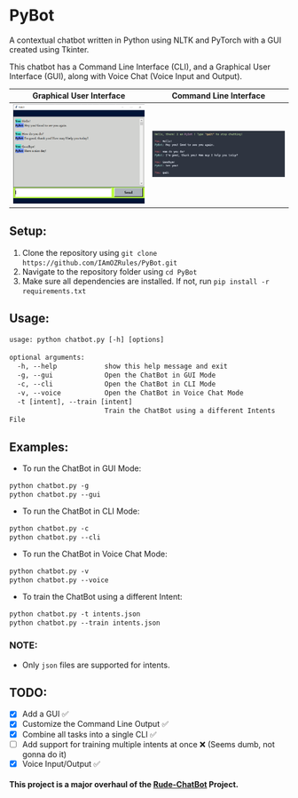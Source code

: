 # PyBot
A contextual chatbot written in Python using NLTK and PyTorch with a GUI created using Tkinter.

This chatbot has a Command Line Interface (CLI), and a Graphical User Interface (GUI), along with Voice Chat (Voice Input and Output).


| **Graphical User Interface**      | **Command Line Interface**      |
|------------|-------------|
|<img width="500" src="https://raw.githubusercontent.com/IAmOZRules/PyBot/master/images/gui.png?raw=true" />|<img width="500"  src="https://raw.githubusercontent.com/IAmOZRules/PyBot/master/images/cli.png?raw=true" />|

## Setup:
1. Clone the repository using ```git clone https://github.com/IAmOZRules/PyBot.git```
2. Navigate to the repository folder using ```cd PyBot```
3. Make sure all dependencies are installed.
 If not, run ```pip install -r requirements.txt```

## Usage:

```
usage: python chatbot.py [-h] [options]

optional arguments:
  -h, --help            show this help message and exit
  -g, --gui             Open the ChatBot in GUI Mode
  -c, --cli             Open the ChatBot in CLI Mode
  -v, --voice           Open the ChatBot in Voice Chat Mode
  -t [intent], --train [intent]
                        Train the ChatBot using a different Intents File
```

## Examples:
- To run the ChatBot in GUI Mode:
```
python chatbot.py -g
python chatbot.py --gui
```
- To run the ChatBot in CLI Mode:
```
python chatbot.py -c
python chatbot.py --cli
```
- To run the ChatBot in Voice Chat Mode:
```
python chatbot.py -v
python chatbot.py --voice
```
- To train the ChatBot using a different Intent:
```
python chatbot.py -t intents.json
python chatbot.py --train intents.json
```

### NOTE:
- Only ```json``` files are supported for intents.

## TODO:
- [x] Add a GUI ✅
- [x] Customize the Command Line Output ✅
- [x] Combine all tasks into a single CLI ✅
- [ ] Add support for training multiple intents at once ❌ (Seems dumb, not gonna do it)
- [x] Voice Input/Output ✅

#### This project is a major overhaul of the [Rude-ChatBot](https://github.com/IAmOZRules/Rude-Chatbot) Project.
